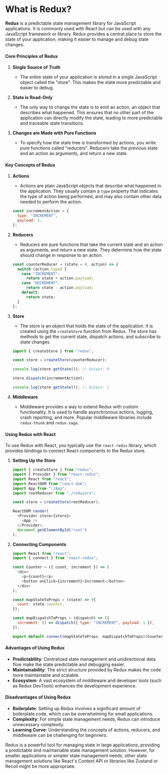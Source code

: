 # What is Redux?

**Redux** is a predictable state management library for JavaScript applications. It is commonly used with React but can be used with any JavaScript framework or library. Redux provides a central place to store the state of your application, making it easier to manage and debug state changes.

#### Core Principles of Redux

1. **Single Source of Truth**

   - The entire state of your application is stored in a single JavaScript object called the "store". This makes the state more predictable and easier to debug.

2. **State is Read-Only**

   - The only way to change the state is to emit an action, an object that describes what happened. This ensures that no other part of the application can directly modify the state, leading to more predictable and traceable state transitions.

3. **Changes are Made with Pure Functions**
   - To specify how the state tree is transformed by actions, you write pure functions called "reducers". Reducers take the previous state and an action as arguments, and return a new state.

#### Key Concepts of Redux

1. **Actions**

   - Actions are plain JavaScript objects that describe what happened in the application. They usually contain a `type` property that indicates the type of action being performed, and may also contain other data needed to perform the action.

   ```javascript
   const incrementAction = {
     type: "INCREMENT",
     payload: 1,
   };
   ```

2. **Reducers**

   - Reducers are pure functions that take the current state and an action as arguments, and return a new state. They determine how the state should change in response to an action.

   ```javascript
   const counterReducer = (state = 0, action) => {
     switch (action.type) {
       case "INCREMENT":
         return state + action.payload;
       case "DECREMENT":
         return state - action.payload;
       default:
         return state;
     }
   };
   ```

3. **Store**

   - The store is an object that holds the state of the application. It is created using the `createStore` function from Redux. The store has methods to get the current state, dispatch actions, and subscribe to state changes.

   ```javascript
   import { createStore } from "redux";

   const store = createStore(counterReducer);

   console.log(store.getState()); // Output: 0

   store.dispatch(incrementAction);

   console.log(store.getState()); // Output: 1
   ```

4. **Middleware**
   - Middleware provides a way to extend Redux with custom functionality. It is used to handle asynchronous actions, logging, crash reporting, and more. Popular middleware libraries include `redux-thunk` and `redux-saga`.

#### Using Redux with React

To use Redux with React, you typically use the `react-redux` library, which provides bindings to connect React components to the Redux store.

1. **Setting Up the Store**

   ```javascript
   import { createStore } from "redux";
   import { Provider } from "react-redux";
   import React from "react";
   import ReactDOM from "react-dom";
   import App from "./App";
   import rootReducer from "./reducers";

   const store = createStore(rootReducer);

   ReactDOM.render(
     <Provider store={store}>
       <App />
     </Provider>,
     document.getElementById("root")
   );
   ```

2. **Connecting Components**

   ```javascript
   import React from "react";
   import { connect } from "react-redux";

   const Counter = ({ count, increment }) => (
     <div>
       <p>{count}</p>
       <button onClick={increment}>Increment</button>
     </div>
   );

   const mapStateToProps = (state) => ({
     count: state.counter,
   });

   const mapDispatchToProps = (dispatch) => ({
     increment: () => dispatch({ type: "INCREMENT", payload: 1 }),
   });

   export default connect(mapStateToProps, mapDispatchToProps)(Counter);
   ```

#### Advantages of Using Redux

- **Predictability**: Centralized state management and unidirectional data flow make the state predictable and debugging easier.
- **Maintainability**: The strict structure provided by Redux makes the code more maintainable and scalable.
- **Ecosystem**: A vast ecosystem of middleware and developer tools (such as Redux DevTools) enhances the development experience.

#### Disadvantages of Using Redux

- **Boilerplate**: Setting up Redux involves a significant amount of boilerplate code, which can be overwhelming for small applications.
- **Complexity**: For simple state management needs, Redux can introduce unnecessary complexity.
- **Learning Curve**: Understanding the concepts of actions, reducers, and middleware can be challenging for beginners.

Redux is a powerful tool for managing state in large applications, providing a predictable and maintainable state management solution. However, for smaller applications or simpler state management needs, other state management solutions like React's Context API or libraries like Zustand or Recoil might be more appropriate.

